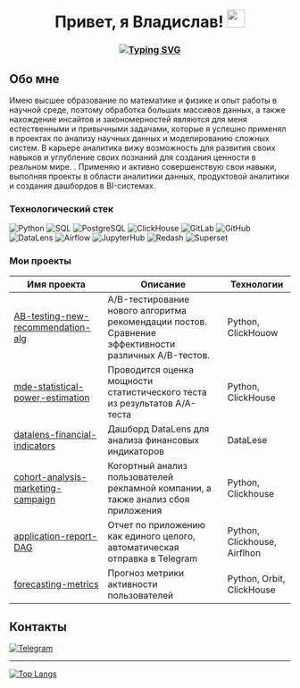 <h1 align="center">Привет, я Владислав!
<img src="https://github.com/blackcater/blackcater/raw/main/images/Hi.gif" height="32"/></h1>
<h3 align="center">
<a href="https://git.io/typing-svg"><img src="https://readme-typing-svg.demolab.com?font=Fira+Code&pause=1000&center=true&vCenter=true&width=435&lines=%D0%AF+%D0%90%D0%BD%D0%B0%D0%BB%D0%B8%D1%82%D0%B8%D0%BA+%D0%B4%D0%B0%D0%BD%D0%BD%D1%8B%D1%85" alt="Typing SVG" /></a></h3>

## Обо мне

Имею высшее образование по математике и физике и опыт работы в научной среде, поэтому обработка больших массивов данных, а также нахождение инсайтов и закономерностей являются для меня естественными и привычными задачами, которые я успешно применял в проектах по анализу научных данных и моделированию сложных систем. В карьере аналитика вижу возможность для развития своих навыков и углубление своих познаний для создания ценности в реальном мире. . Применяю и активно совершенствую свои навыки, выполняя проекты в области аналитики данных, продуктовой аналитики и создания дашбордов в BI-системах.


### Технологический стек
                                                            
![Python](https://img.shields.io/badge/python-3670A0?style=flat&logo=python&logoColor=ffdd54)
![SQL](https://img.shields.io/badge/SQL-4479A1?style=flat&logo=postgresql&logoColor=white)
![PostgreSQL](https://img.shields.io/badge/postgresql-336791?style=flat&logo=postgresql&logoColor=white)
![ClickHouse](https://img.shields.io/badge/clickhouse-FFCC00?style=flat&logo=clickhouse&logoColor=black)
![GitLab](https://img.shields.io/badge/gitlab-FC6D26?style=flat&logo=gitlab&logoColor=white)
![GitHub](https://img.shields.io/badge/github-181717?style=flat&logo=github&logoColor=white)
![DataLens](https://img.shields.io/badge/datalens-0078D4?style=flat&logo=yandex&logoColor=white)
![Airflow](https://img.shields.io/badge/apache%20airflow-007A88?style=flat&logo=apache-airflow&logoColor=white)
![JupyterHub](https://img.shields.io/badge/jupyterhub-F37626?style=flat&logo=jupyter&logoColor=white)
![Redash](https://img.shields.io/badge/redash-E44C30?style=flat&logo=redash&logoColor=white)
![Superset](https://img.shields.io/badge/apache%20superset-00A1E0?style=flat&logo=apache-superset&logoColor=white)

### Мои проекты

| Имя проекта | Описание | Технологии |
|-------------|----------|------------|
| [AB-testing-new-recommendation-alg](https://github.com/v-makarov-code/AB-testing-new-recommendation-alg) | A/B-тестирование нового алгоритма рекомендации постов. Сравнение эффективности различных A/B-тестов. | Python, ClickHouow |
| [mde-statistical-power-estimation](https://github.com/v-makarov-code/mde-statistical-power-estimation)  | Проводится оценка мощности статистического теста из результатов A/A-теста | Python, ClickHouse |
| [datalens-financial-indicators](https://github.com/v-makarov-code/datalens-financial-indicators)  | Дашборд DataLens для анализа финансовых индикаторов | DataLese |
| [cohort-analysis-marketing-campaign](https://github.com/v-makarov-code/cohort-analysis-marketing-campaign)  | Когортный анализ пользователей рекламной компании, а также анализ сбоя приложения | Python, Clickhouse |
| [application-report-DAG](https://github.com/v-makarov-code/application-report-DAG)  | Отчет по приложению как единого целого, автоматическая отправка в Telegram | Python, Clickhouse, Airflhon|
| [forecasting-metrics](https://github.com/v-makarov-code/forecasting-metrics)  | Прогноз метрики активности пользователей | Python, Orbit, ClickHouse|

## Контакты 

<div id="badges" align="left">
  <a href="https://t.me/vlad_makar0v">
    <img src="https://img.shields.io/badge/Telegram-0088cc?style=for-the-badge&logo=telegram&logoColor=white" alt="Telegram"/>
  </a>
</div>

---

[![Top Langs](https://github-readme-stats.vercel.app/api/top-langs/?username=v-makarov-code&layout=compact)](https://github.com/anuraghazra/github-readme-stats)


